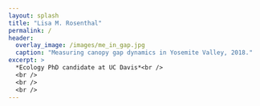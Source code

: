 ```yaml
---
layout: splash
title: "Lisa M. Rosenthal"
permalink: /
header:
  overlay_image: /images/me_in_gap.jpg
  caption: "Measuring canopy gap dynamics in Yosemite Valley, 2018."
excerpt: >
  *Ecology PhD candidate at UC Davis*<br />
  <br />
  <br />
  <br /> 
---
```

